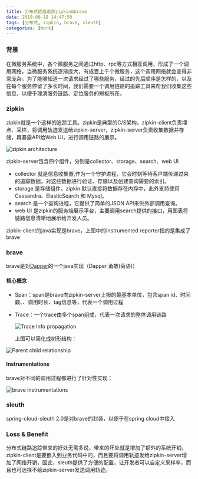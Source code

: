 ```yaml
---
title: 分布式链路追踪zipkin&brave
date: 2019-08-18 14:47:50
tags: [分布式, zipkin, brave, sleuth]
categories: [Work]
---
```


### 背景

在微服务系统中，各个微服务之间通过http、rpc等方式相互调用，形成了一个调用网络。当微服务系统逐渐庞大，有成百上千个微服务，这个调用网络就会变得非常庞杂。为了能够知道一次请求经过了哪些服务，经过的先后顺序是怎样的，以及在每个服务停留了多长时间，我们需要一个调用链路的追踪工具来帮我们收集这些信息，以便于理清服务链路、定位服务的短板所在。

### zipkin

zipkin就是一个这样的追踪工具。zipkin是典型的C/S架构，zipkin-client负责埋点、采样，将调用轨迹发送给zipkin-server，zipkin-server负责收集数据并存储，再暴露API给Web UI，进行调用链路的展示。

![zipkin architecture](zipkin-arch.png)

zipkin-server包含四个组件，分别是collector、storage、search、web UI

- collector 就是信息收集器,作为一个守护进程，它会时刻等待客户端传递过来的追踪数据，对这些数据进行验证、存储以及创建查询需要的索引。
- storage  是存储组件。zipkin 默认直接将数据存在内存中，此外支持使用Cassandra、ElasticSearch 和 Mysql。
- search 是一个查询进程，它提供了简单的JSON API来供外部调用查询。
- web UI 是zipkin的服务端展示平台，主要调用search提供的接口，用图表将链路信息清晰地展示给开发人员。

 zipkin-client的java实现是brave，上图中的Instrumented reporter指的是集成了brave 

### brave

brave是对[Dapper](https://bigbully.github.io/Dapper-translation/)的一个java实现（Dapper 勇敢(荷语)）

#### 核心概念

- Span：span是brave向zipkin-server上报的最基本单位，包含span id、时间戳、、调用时长、tag信息等，代表一个调用过程

- Trace：一个trace由多个span组成，代表一次请求的整体调用链路

  ![Trace Info propagation](trace-id.png)

  上图可以简化成树形结构：

![Parent child relationship](parents.png)

#### Instrumentations

brave对不同的调用过程都进行了针对性实现：

![brave instrumentations](instrumentations.png)

### sleuth

spring-cloud-sleuth 2.0是对brave的封装，以便于在spring cloud中接入

### Loss & Benefit

分布式链路追踪带来的好处无需多说，带来的坏处就是增加了额外的系统开销，zipkin-client是要嵌入到业务代码中的，而且要将调用轨迹发给zipkin-server增加了网络开销，因此，sleuth提供了方便的配置，让开发者可以自定义采样率，而且也可选择不给zipkin-server发送调用轨迹。
